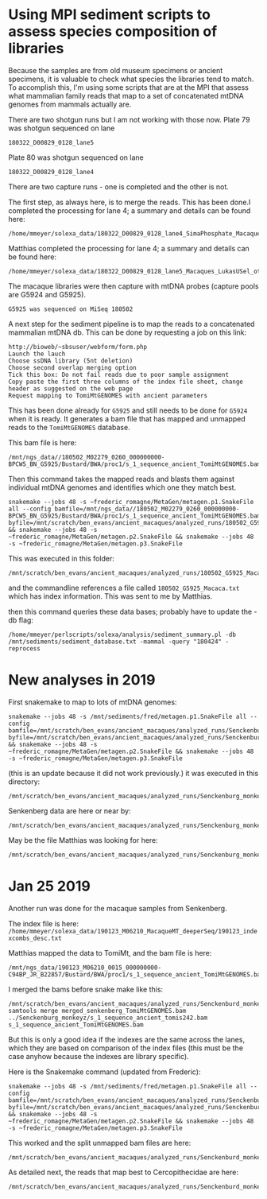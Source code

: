 # Using MPI sediment scripts to assess species composition of libraries

Because the samples are from old museum specimens or ancient specimens, it is valuable to check what species the libraries tend to match.  To accomplish this, I'm using some scripts that are at the MPI that assess what mammalian family reads that map to a set of concatenated mtDNA genomes from mammals actually are. 

There are two shotgun runs but I am not working with those now.
Plate 79 was shotgun sequenced on lane
```
180322_D00829_0128_lane5
```
Plate 80 was shotgun sequenced on lane
```
180322_D00829_0128_lane4
```

There are two capture runs - one is completed and the other is not.

The first step, as always here, is to merge the reads.  This has been done.I completed the processing for lane 4; a summary and details can be found here:
```
/home/mmeyer/solexa_data/180322_D00829_0128_lane4_SimaPhosphate_Macaques_gelex_others_WGS
```
Matthias completed the processing for lane 4; a summary and details can be found here:
```
/home/mmeyer/solexa_data/180322_D00829_0128_lane5_Macaques_LukasUSel_others_WGS
```
The macaque libraries were then capture with mtDNA probes (capture pools are G5924 and G5925).
```
G5925 was sequenced on MiSeq 180502
```

A next step for the sediment pipeline is to map the reads to a concatenated mammalian mtDNA db.  This can be done by requesting a job on this link:
```
http://bioweb/~sbsuser/webform/form.php
Launch the lauch
Choose ssDNA library (5nt deletion)
Choose second overlap merging option
Tick this box: Do not fail reads due to poor sample assignment
Copy paste the first three columns of the index file sheet, change header as suggested on the web page
Request mapping to TomiMtGENOMES with ancient parameters
```
This has been done already for `G5925` and still needs to be done for `G5924` when it is ready.  It generates a bam file that has mapped and unmapped reads to the `TomiMtGENOMES` database.

This bam file is here:
```
/mnt/ngs_data//180502_M02279_0260_000000000-BPCW5_BN_G5925/Bustard/BWA/proc1/s_1_sequence_ancient_TomiMtGENOMES.bam 
```


Then this command takes the mapped reads and blasts them against individual mtDNA genomes and identifies which one they match best.
```
snakemake --jobs 48 -s ~frederic_romagne/MetaGen/metagen.p1.SnakeFile all --config bamfile=/mnt/ngs_data//180502_M02279_0260_000000000-BPCW5_BN_G5925/Bustard/BWA/proc1/s_1_sequence_ancient_TomiMtGENOMES.bam byfile=/mnt/scratch/ben_evans/ancient_macaques/analyzed_runs/180502_G5925_Macaca/180502_G5925_Macaca.txt && snakemake --jobs 48 -s ~frederic_romagne/MetaGen/metagen.p2.SnakeFile && snakemake --jobs 48 -s ~frederic_romagne/MetaGen/metagen.p3.SnakeFile
```
This was executed in this folder:
```
/mnt/scratch/ben_evans/ancient_macaques/analyzed_runs/180502_G5925_Macaca
```

and the commandline references a file called `180502_G5925_Macaca.txt` which has index information.  This was sent to me by Matthias.


then this command queries these data bases; probably have to update the -db flag:
```
/home/mmeyer/perlscripts/solexa/analysis/sediment_summary.pl -db /mnt/sediments/sediment_database.txt -mammal -query "180424" -reprocess
 ```


# New analyses in 2019

First snakemake to map to lots of mtDNA genomes:

```
snakemake --jobs 48 -s /mnt/sediments/fred/metagen.p1.SnakeFile all --config bamfile=/mnt/scratch/ben_evans/ancient_macaques/analyzed_runs/Senckenburg_monkeyz/s_1_sequence_ancient_tomis242.bam byfile=/mnt/scratch/ben_evans/ancient_macaques/analyzed_runs/Senckenburg_monkeyz/temp2.txt && snakemake --jobs 48 -s ~frederic_romagne/MetaGen/metagen.p2.SnakeFile && snakemake --jobs 48 -s ~frederic_romagne/MetaGen/metagen.p3.SnakeFile
```
(this is an update because it did not work previously.)  it was executed in this directory:
```
/mnt/scratch/ben_evans/ancient_macaques/analyzed_runs/Senckenburg_monkeyz
```
Senkenberg data are here or near by: 
```
/mnt/scratch/ben_evans/ancient_macaques/analyzed_runs/Senckenburg_monkeyz/out/blast/Cercopithecidae
```
May be the file Matthias was looking for here:
```
/mnt/scratch/ben_evans/ancient_macaques/analyzed_runs/Senckenburg_monkeyz/pseudouniq/pseudouniq_stats.txt
```

# Jan 25 2019
Another run was done for the macaque samples from Senkenberg.

The index file is here:
``
/home/mmeyer/solexa_data/190123_M06210_MacaqueMT_deeperSeq/190123_indexcombs_desc.txt
``

Matthias mapped the data to TomiMt, and the bam file is here:
```
/mnt/ngs_data/190123_M06210_0015_000000000-C94BP_JR_B22857/Bustard/BWA/proc1/s_1_sequence_ancient_TomiMtGENOMES.bam
```

I merged the bams before snake make like this:
```
/mnt/scratch/ben_evans/ancient_macaques/analyzed_runs/Senckenburd_monkeys_rerun$ samtools merge merged_senkenberg_TomiMtGENOMES.bam ../Senckenburg_monkeyz/s_1_sequence_ancient_tomis242.bam s_1_sequence_ancient_TomiMtGENOMES.bam
```
But this is only a good idea if the indexes are the same  across the lanes, which they are based on comparison of the index files (this must be the case anyhow because the indexes are library specific).

Here is the Snakemake command (updated from Frederic):
```
snakemake --jobs 48 -s /mnt/sediments/fred/metagen.p1.SnakeFile all --config bamfile=/mnt/scratch/ben_evans/ancient_macaques/analyzed_runs/Senckenburd_monkeys_rerun/merged_senkenberg_TomiMtGENOMES.bam byfile=/mnt/scratch/ben_evans/ancient_macaques/analyzed_runs/Senckenburd_monkeys_rerun/index.txt && snakemake --jobs 48 -s ~frederic_romagne/MetaGen/metagen.p2.SnakeFile && snakemake --jobs 48 -s ~frederic_romagne/MetaGen/metagen.p3.SnakeFile
```

This worked and the split unmapped bam files are here:
```
/mnt/scratch/ben_evans/ancient_macaques/analyzed_runs/Senckenburd_monkeys_rerun/split
```

As detailed next, the reads that map best to Cercopithecidae are here:
```
/mnt/scratch/ben_evans/ancient_macaques/analyzed_runs/Senckenburd_monkeys_rerun/out/blast/Cercopithecidae
```
